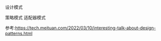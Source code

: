 设计模式

策略模式
适配器模式

参考:https://tech.meituan.com/2022/03/10/interesting-talk-about-design-patterns.html